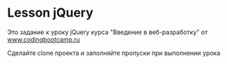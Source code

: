 # Lesson jQuery

Это задание к уроку jQuery курса "Введение в веб-разработку" от www.codingbootcamp.ru

Сделайте clone проекта и заполняйте пропуски при выполнении урока